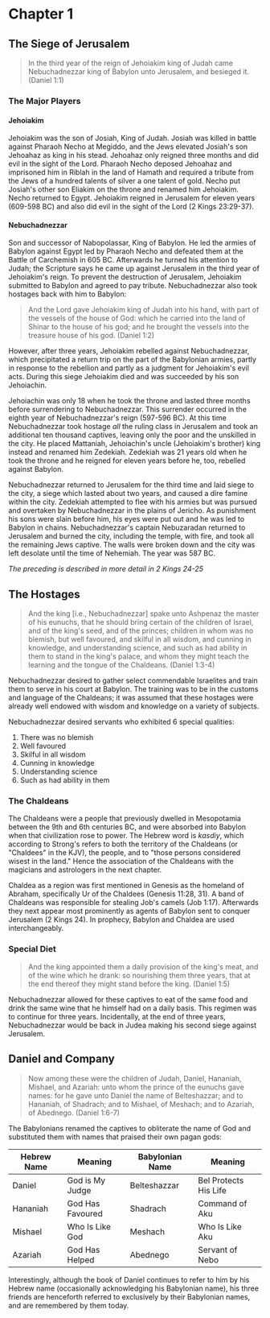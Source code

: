 # Chapter 1

## The Siege of Jerusalem

> In the third year of the reign of Jehoiakim king of Judah came Nebuchadnezzar king of Babylon unto Jerusalem, and besieged it. (Daniel 1:1)

### The Major Players

#### Jehoiakim
Jehoiakim was the son of Josiah, King of Judah. Josiah was killed in battle against Pharaoh Necho at Megiddo, and the Jews elevated Josiah's son Jehoahaz as king in his stead. Jehoahaz only reigned three months and did evil in the sight of the Lord. Pharaoh Necho deposed Jehoahaz and imprisoned him in Riblah in the land of Hamath and required a tribute from the Jews of a hundred talents of silver a one talent of gold. Necho put Josiah's other son Eliakim on the throne and renamed him Jehoiakim. Necho returned to Egypt.  Jehoiakim reigned in Jerusalem for eleven years (609-598 BC) and also did evil in the sight of the Lord (2 Kings 23:29-37).

#### Nebuchadnezzar
Son and successor of Nabopolassar, King of Babylon. He led the armies of Babylon against Egypt led by Pharaoh Necho and defeated them at the Battle of Carchemish in 605 BC. Afterwards he turned his attention to Judah; the Scripture says he came up against Jerusalem in the third year of Jehoiakim's reign. To prevent the destruction of Jerusalem, Jehoiakim submitted to Babylon and agreed to pay tribute. Nebuchadnezzar also took hostages back with him to Babylon:

> And the Lord gave Jehoiakim king of Judah into his hand, with part of the vessels of the house of God: which he carried into the land of Shinar to the house of his god; and he brought the vessels into the treasure house of his god. (Daniel 1:2)

However, after three years, Jehoiakim rebelled against Nebuchadnezzar, which precipitated a return trip on the part of the Babylonian armies, partly in response to the rebellion and partly as a judgment for Jehoiakim's evil acts. During this siege Jehoiakim died and was succeeded by his son Jehoiachin.

Jehoiachin was only 18 when he took the throne and lasted three months before surrendering to Nebuchadnezzar. This surrender occurred in the eighth year of Nebuchadnezzar's reign (597-596 BC). At this time Nebuchadnezzar took hostage *all* the ruling class in Jerusalem and took an additional ten thousand captives, leaving only the poor and the unskilled in the city. He placed Mattaniah, Jehoiachin's uncle (Jehoiakim's brother) king instead and renamed him Zedekiah. Zedekiah was 21 years old when he took the throne and he reigned for eleven years before he, too, rebelled against Babylon.

Nebuchadnezzar returned to Jerusalem for the third time and laid siege to the city, a siege which lasted about two years, and caused a dire famine within the city. Zedekiah attempted to flee with his armies but was pursued and overtaken by Nebuchadnezzar in the plains of Jericho. As punishment his sons were slain before him, his eyes were put out and he was led to Babylon in chains. Nebuchadnezzar's captain Nebuzaradan returned to Jerusalem and burned the city, including the temple, with fire, and took all the remaining Jews captive. The walls were broken down and the city was left desolate until the time of Nehemiah. The year was 587 BC.

*The preceding is described in more detail in 2 Kings 24-25*

## The Hostages
> And the king [i.e., Nebuchadnezzar] spake unto Ashpenaz the master of his eunuchs, that he should bring certain of the children of Israel, and of the king's seed, and of the princes; children in whom was no blemish, but well favoured, and skilful in all wisdom, and cunning in knowledge, and understanding science, and such as had ability in them to stand in the king's palace, and whom they might teach the learning and the tongue of the Chaldeans. (Daniel 1:3-4)

Nebuchadnezzar desired to gather select commendable Israelites and train them to serve in his court at Babylon. The training was to be in the customs and language of the Chaldeans; it was assumed that these hostages were already well endowed with wisdom and knowledge on a variety of subjects.

Nebuchadnezzar desired servants who exhibited 6 special qualities:

1. There was no blemish
2. Well favoured
3. Skilful in all wisdom
4. Cunning in knowledge
5. Understanding science
6. Such as had ability in them

### The Chaldeans

The Chaldeans were a people that previously dwelled in Mesopotamia between the 9th and 6th centuries BC, and were absorbed into Babylon when that civilization rose to power. The Hebrew word is *kasdiy*, which according to Strong's refers to both the territory of the Chaldeans (or "Chaldees" in the KJV), the people, and to "those persons considered wisest in the land." Hence the association of the Chaldeans with the magicians and astrologers in the next chapter.

Chaldea as a region was first mentioned in Genesis as the homeland of Abraham, specifically Ur of the Chaldees (Genesis 11:28, 31). A band of Chaldeans was responsible for stealing Job's camels (Job 1:17). Afterwards they next appear most prominently as agents of Babylon sent to conquer Jerusalem (2 Kings 24). In prophecy, Babylon and Chaldea are used interchangeably.

### Special Diet

> And the king appointed them a daily provision of the king's meat, and of the wine which he drank: so nourishing them three years, that at the end thereof they might stand before the king. (Daniel 1:5)

Nebuchadnezzar allowed for these captives to eat of the same food and drink the same wine that he himself had on a daily basis. This regimen was to continue for three years. Incidentally, at the end of three years, Nebuchadnezzar would be back in Judea making his second siege against Jerusalem.

## Daniel and Company

> Now among these were the children of Judah, Daniel, Hananiah, Mishael, and Azariah: unto whom the prince of the eunuchs gave names: for he gave unto Daniel the name of Belteshazzar; and to Hananiah, of Shadrach; and to Mishael, of Meshach; and to Azariah, of Abednego. (Daniel 1:6-7)

The Babylonians renamed the captives to obliterate the name of God and substituted them with names that praised their own pagan gods:

| Hebrew Name | Meaning | Babylonian Name | Meaning |
| --- | --- | --- | --- |
| Daniel | God is My Judge | Belteshazzar | Bel Protects His Life |
| Hananiah | God Has Favoured | Shadrach | Command of Aku |
| Mishael | Who Is Like God | Meshach | Who Is Like Aku |
| Azariah | God Has Helped | Abednego | Servant of Nebo |

Interestingly, although the book of Daniel continues to refer to him by his Hebrew name (occasionally acknowledging his Babylonian name), his three friends are henceforth referred to exclusively by their Babylonian names, and are remembered by them today.
